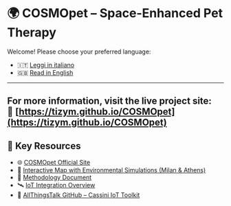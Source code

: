 # 🌍 COSMOpet – Space-Enhanced Pet Therapy

Welcome! Please choose your preferred language:

- 🇮🇹 [Leggi in italiano](./README.it.md)
- 🇬🇧 [Read in English](./README.en.md)

---

For more information, visit the live project site:  
🔗 [https://tizym.github.io/COSMOpet](https://tizym.github.io/COSMOpet)
---

## 🔗 Key Resources

- 🌐 [COSMOpet Official Site](https://tizym.github.io/COSMOpet/)
- 🧪 [Interactive Map with Environmental Simulations (Milan & Athens)](https://tizym.github.io/COSMOpet/map.html)
- 📄 [Methodology Document](https://github.com/TizyM/COSMOpet/blob/main/methodology.md)
- 🛰️ [IoT Integration Overview](https://github.com/TizyM/COSMOpet/blob/main/iot-integration.md)
- 🔧 [AllThingsTalk GitHub – Cassini IoT Toolkit](https://github.com/allthingstalk)

